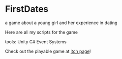 # FirstDates
a game about a young girl and her experience in dating

Here are all my scripts for the game

tools:
Unity C#
Event Systems

Check out the playable game at [itch page](https://xhulahoopx.itch.io/first-dates)!
